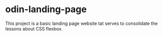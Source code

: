 # odin-landing-page

This project is a basic landing page website tat serves to consolidate the lessons about CSS flexbox.